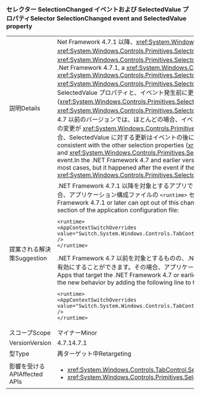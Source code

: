 ### <a name="selector-selectionchanged-event-and-selectedvalue-property"></a><span data-ttu-id="f8996-101">セレクター SelectionChanged イベントおよび SelectedValue プロパティ</span><span class="sxs-lookup"><span data-stu-id="f8996-101">Selector SelectionChanged event and SelectedValue property</span></span>

|   |   |
|---|---|
|<span data-ttu-id="f8996-102">説明</span><span class="sxs-lookup"><span data-stu-id="f8996-102">Details</span></span>|<span data-ttu-id="f8996-103">Net Framework 4.7.1 以降、<xref:System.Windows.Controls.Primitives.Selector> は選択の変更が発生すると必ず、<xref:System.Windows.Controls.Primitives.Selector.SelectionChanged> イベントが発生する前に <xref:System.Windows.Controls.Primitives.Selector.SelectedValue%2A> プロパティの値を更新します。</span><span class="sxs-lookup"><span data-stu-id="f8996-103">Starting with the .Net Framework 4.7.1, a <xref:System.Windows.Controls.Primitives.Selector> always updates the value of its <xref:System.Windows.Controls.Primitives.Selector.SelectedValue%2A> property before raising the <xref:System.Windows.Controls.Primitives.Selector.SelectionChanged> event, when its selection changes.</span></span> <span data-ttu-id="f8996-104">これにより、SelectedValue プロパティと、イベント発生前に更新されるその他の選択プロパティ (<xref:System.Windows.Controls.Primitives.Selector.SelectedItem%2A> および <xref:System.Windows.Controls.Primitives.Selector.SelectedIndex%2A>) との整合性が確保されます。.NET Framework 4.7 以前のバージョンでは、ほとんどの場合、イベントの前に SelectedValue に対する更新が行われました。しかし、選択の変更が <xref:System.Windows.Controls.Primitives.Selector.SelectedValue%2A> プロパティの変更に起因している場合、SelectedValue に対する更新はイベントの後に行われていました。</span><span class="sxs-lookup"><span data-stu-id="f8996-104">This makes the SelectedValue property consistent with the other selection properties (<xref:System.Windows.Controls.Primitives.Selector.SelectedItem%2A> and <xref:System.Windows.Controls.Primitives.Selector.SelectedIndex%2A>), which are updated before raising the event.In the .NET Framework 4.7 and earlier versions, the update to SelectedValue happened before the event in most cases, but it happened after the event if the selection change was caused by changing the <xref:System.Windows.Controls.Primitives.Selector.SelectedValue%2A> property.</span></span>|
|<span data-ttu-id="f8996-105">提案される解決策</span><span class="sxs-lookup"><span data-stu-id="f8996-105">Suggestion</span></span>|<span data-ttu-id="f8996-106">.NET Framework 4.7.1 以降を対象とするアプリでこの変更を無効にし、従来の動作を使用することができます。その場合、アプリケーション構成ファイルの <code>&lt;runtime&gt;</code> セクションに次の行を追加します。</span><span class="sxs-lookup"><span data-stu-id="f8996-106">Apps that target the .NET Framework 4.7.1 or later can opt out of this change and use legacy behavior by adding the following to the <code>&lt;runtime&gt;</code> section of the application configuration file:</span></span><pre><code class="language-xml">&lt;runtime&gt;&#13;&#10;&lt;AppContextSwitchOverrides&#13;&#10;value=&quot;Switch.System.Windows.Controls.TabControl.SelectionPropertiesCanLagBehindSelectionChangedEvent=true&quot; /&gt;&#13;&#10;&lt;/runtime&gt;&#13;&#10;</code></pre><span data-ttu-id="f8996-107">.NET Framework 4.7 以前を対象とするものの、.NET Framework 4.7.1 以降で実行されているアプリでは、新しい動作を有効にすることができます。その場合、アプリケーション構成ファイルの <code>&lt;runtime&gt;</code> セクションに次の行を追加します。</span><span class="sxs-lookup"><span data-stu-id="f8996-107">Apps that target the .NET Framework 4.7 or earlier but are running on the .NET Framework 4.7.1 or later can enable the new behavior by adding the following line to the <code>&lt;runtime&gt;</code> section of the application .configuration file:</span></span><pre><code class="language-xml">&lt;runtime&gt;&#13;&#10;&lt;AppContextSwitchOverrides value=&quot;Switch.System.Windows.Controls.TabControl.SelectionPropertiesCanLagBehindSelectionChangedEvent=false&quot; /&gt;&#13;&#10;&lt;/runtime&gt;&#13;&#10;</code></pre>|
|<span data-ttu-id="f8996-108">スコープ</span><span class="sxs-lookup"><span data-stu-id="f8996-108">Scope</span></span>|<span data-ttu-id="f8996-109">マイナー</span><span class="sxs-lookup"><span data-stu-id="f8996-109">Minor</span></span>|
|<span data-ttu-id="f8996-110">Version</span><span class="sxs-lookup"><span data-stu-id="f8996-110">Version</span></span>|<span data-ttu-id="f8996-111">4.7.1</span><span class="sxs-lookup"><span data-stu-id="f8996-111">4.7.1</span></span>|
|<span data-ttu-id="f8996-112">型</span><span class="sxs-lookup"><span data-stu-id="f8996-112">Type</span></span>|<span data-ttu-id="f8996-113">再ターゲット中</span><span class="sxs-lookup"><span data-stu-id="f8996-113">Retargeting</span></span>|
|<span data-ttu-id="f8996-114">影響を受ける API</span><span class="sxs-lookup"><span data-stu-id="f8996-114">Affected APIs</span></span>|<ul><li><xref:System.Windows.Controls.TabControl.SelectedContent?displayProperty=nameWithType></li><li><xref:System.Windows.Controls.Primitives.Selector.SelectionChanged?displayProperty=nameWithType></li></ul>|

